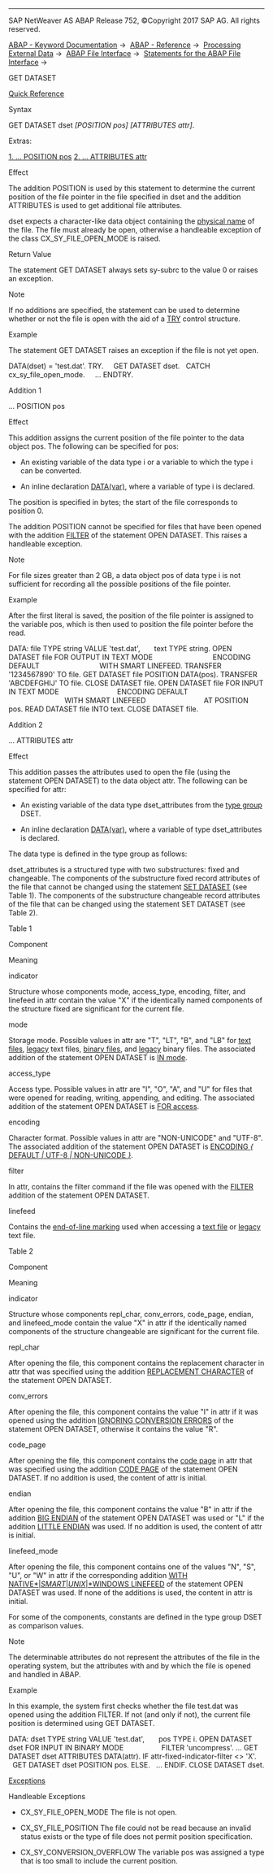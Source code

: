   

* * *

SAP NetWeaver AS ABAP Release 752, ©Copyright 2017 SAP AG. All rights reserved.

[ABAP - Keyword Documentation](javascript:call_link\('abenabap.htm'\)) →  [ABAP - Reference](javascript:call_link\('abenabap_reference.htm'\)) →  [Processing External Data](javascript:call_link\('abenabap_language_external_data.htm'\)) →  [ABAP File Interface](javascript:call_link\('abenabap_language_files.htm'\)) →  [Statements for the ABAP File Interface](javascript:call_link\('abenfile_interface_statements.htm'\)) → 

GET DATASET

[Quick Reference](javascript:call_link\('abapget_dataset_shortref.htm'\))

Syntax

GET DATASET dset *\[*POSITION pos*\]* *\[*ATTRIBUTES attr*\]*.

Extras:

[1\. ... POSITION pos](#!ABAP_ADDITION_1@1@)
[2\. ... ATTRIBUTES attr](#!ABAP_ADDITION_2@2@)

Effect

The addition POSITION is used by this statement to determine the current position of the file pointer in the file specified in dset and the addition ATTRIBUTES is used to get additional file attributes.

dset expects a character-like data object containing the [physical name](javascript:call_link\('abenphysical_filename_glosry.htm'\) "Glossary Entry") of the file. The file must already be open, otherwise a handleable exception of the class CX\_SY\_FILE\_OPEN\_MODE is raised.

Return Value

The statement GET DATASET always sets sy-subrc to the value 0 or raises an exception.

Note

If no additions are specified, the statement can be used to determine whether or not the file is open with the aid of a [TRY](javascript:call_link\('abaptry.htm'\)) control structure.

Example

The statement GET DATASET raises an exception if the file is not yet open.

DATA(dset) = 'test.dat'.
TRY.
    GET DATASET dset.
  CATCH cx\_sy\_file\_open\_mode.
    ...
ENDTRY.

Addition 1

... POSITION pos

Effect

This addition assigns the current position of the file pointer to the data object pos. The following can be specified for pos:

-   An existing variable of the data type i or a variable to which the type i can be converted.
    
-   An inline declaration [DATA(var)](javascript:call_link\('abendata_inline.htm'\)), where a variable of type i is declared.
    

The position is specified in bytes; the start of the file corresponds to position 0.

The addition POSITION cannot be specified for files that have been opened with the addition [FILTER](javascript:call_link\('abapopen_dataset_os_addition.htm'\)) of the statement OPEN DATASET. This raises a handleable exception.

Note

For file sizes greater than 2 GB, a data object pos of data type i is not sufficient for recording all the possible positions of the file pointer.

Example

After the first literal is saved, the position of the file pointer is assigned to the variable pos, which is then used to position the file pointer before the read.

DATA: file TYPE string VALUE 'test.dat',
      text TYPE string.
OPEN DATASET file FOR OUTPUT IN TEXT MODE
                             ENCODING DEFAULT
                             WITH SMART LINEFEED.
TRANSFER '1234567890' TO file.
GET DATASET file POSITION DATA(pos).
TRANSFER 'ABCDEFGHIJ' TO file.
CLOSE DATASET file.
OPEN DATASET file FOR INPUT IN TEXT MODE
                            ENCODING DEFAULT
                            WITH SMART LINEFEED
                            AT POSITION pos.
READ DATASET file INTO text.
CLOSE DATASET file.

Addition 2

... ATTRIBUTES attr

Effect

This addition passes the attributes used to open the file (using the statement OPEN DATASET) to the data object attr. The following can be specified for attr:

-   An existing variable of the data type dset\_attributes from the [type group](javascript:call_link\('abentype_group_1_glosry.htm'\) "Glossary Entry") DSET.
    
-   An inline declaration [DATA(var)](javascript:call_link\('abendata_inline.htm'\)), where a variable of type dset\_attributes is declared.
    

The data type is defined in the type group as follows:

dset\_attributes is a structured type with two substructures: fixed and changeable. The components of the substructure fixed record attributes of the file that cannot be changed using the statement [SET DATASET](javascript:call_link\('abapset_dataset.htm'\)) (see Table 1). The components of the substructure changeable record attributes of the file that can be changed using the statement SET DATASET (see Table 2).

Table 1

Component

Meaning

indicator

Structure whose components mode, access\_type, encoding, filter, and linefeed in attr contain the value "X" if the identically named components of the structure fixed are significant for the current file.

mode

Storage mode. Possible values in attr are "T", "LT", "B", and "LB" for [text files](javascript:call_link\('abentext_file_glosry.htm'\) "Glossary Entry"), [legacy](javascript:call_link\('abenlegacy_file_glosry.htm'\) "Glossary Entry") text files, [binary files](javascript:call_link\('abenbinary_file_glosry.htm'\) "Glossary Entry"), and [legacy](javascript:call_link\('abenlegacy_file_glosry.htm'\) "Glossary Entry") binary files. The associated addition of the statement OPEN DATASET is [IN mode](javascript:call_link\('abapopen_dataset_mode.htm'\)).

access\_type

Access type. Possible values in attr are "I", "O", "A", and "U" for files that were opened for reading, writing, appending, and editing. The associated addition of the statement OPEN DATASET is [FOR access](javascript:call_link\('abapopen_dataset_access.htm'\)).

encoding

Character format. Possible values in attr are "NON-UNICODE" and "UTF-8". The associated addition of the statement OPEN DATASET is [ENCODING *{* DEFAULT *|* UTF-8 *|* NON-UNICODE *}*](javascript:call_link\('abapopen_dataset_mode.htm'\)).

filter

In attr, contains the filter command if the file was opened with the [FILTER](javascript:call_link\('abapopen_dataset_os_addition.htm'\)) addition of the statement OPEN DATASET.

linefeed

Contains the [end-of-line marking](javascript:call_link\('abapopen_dataset_linefeed.htm'\)) used when accessing a [text file](javascript:call_link\('abentext_file_glosry.htm'\) "Glossary Entry") or [legacy](javascript:call_link\('abenlegacy_file_glosry.htm'\) "Glossary Entry") text file.

Table 2

Component

Meaning

indicator

Structure whose components repl\_char, conv\_errors, code\_page, endian, and linefeed\_mode contain the value "X" in attr if the identically named components of the structure changeable are significant for the current file.

repl\_char

After opening the file, this component contains the replacement character in attr that was specified using the addition [REPLACEMENT CHARACTER](javascript:call_link\('abapopen_dataset_error_handling.htm'\)) of the statement OPEN DATASET.

conv\_errors

After opening the file, this component contains the value "I" in attr if it was opened using the addition [IGNORING CONVERSION ERRORS](javascript:call_link\('abapopen_dataset_error_handling.htm'\)) of the statement OPEN DATASET, otherwise it contains the value "R".

code\_page

After opening the file, this component contains the [code page](javascript:call_link\('abencodepage_glosry.htm'\) "Glossary Entry") in attr that was specified using the addition [CODE PAGE](javascript:call_link\('abapopen_dataset_mode.htm'\)) of the statement OPEN DATASET. If no addition is used, the content of attr is initial.

endian

After opening the file, this component contains the value "B" in attr if the addition [BIG ENDIAN](javascript:call_link\('abapopen_dataset_mode.htm'\)) of the statement OPEN DATASET was used or "L" if the addition [LITTLE ENDIAN](javascript:call_link\('abapopen_dataset_mode.htm'\)) was used. If no addition is used, the content of attr is initial.

linefeed\_mode

After opening the file, this component contains one of the values "N", "S", "U", or "W" in attr if the corresponding addition [WITH NATIVE*|*SMART*|*UNIX*|*WINDOWS LINEFEED](javascript:call_link\('abapopen_dataset_linefeed.htm'\)) of the statement OPEN DATASET was used. If none of the additions is used, the content in attr is initial.

For some of the components, constants are defined in the type group DSET as comparison values.

Note

The determinable attributes do not represent the attributes of the file in the operating system, but the attributes with and by which the file is opened and handled in ABAP.

Example

In this example, the system first checks whether the file test.dat was opened using the addition FILTER. If not (and only if not), the current file position is determined using GET DATASET.

DATA: dset TYPE string VALUE 'test.dat',
      pos TYPE i.
OPEN DATASET dset FOR INPUT IN BINARY MODE
                  FILTER 'uncompress'.
...
GET DATASET dset ATTRIBUTES DATA(attr).
IF attr-fixed-indicator-filter <> 'X'.
  GET DATASET dset POSITION pos.
ELSE.
  ...
ENDIF.
CLOSE DATASET dset.

[Exceptions](javascript:call_link\('abenabap_language_exceptions.htm'\))

Handleable Exceptions

-   CX\_SY\_FILE\_OPEN\_MODE The file is not open.
    
-   CX\_SY\_FILE\_POSITION The file could not be read because an invalid status exists or the type of file does not permit position specification.
    
-   CX\_SY\_CONVERSION\_OVERFLOW The variable pos was assigned a type that is too small to include the current position.